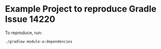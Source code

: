 
# Example Project to reproduce Gradle Issue 14220

To reproduce, run:
``` 
./gradlew module-a:dependencies
``` 


